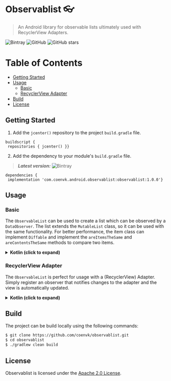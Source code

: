 # Observablist :eyeglasses:

> An Android library for observable lists ultimately used with RecyclerView Adapters.

![Bintray](https://img.shields.io/bintray/v/coenvk/maven/observablist?label=Download)
![GitHub](https://img.shields.io/github/license/coenvk/observablist?label=License)
![GitHub stars](https://img.shields.io/github/stars/coenvk/observablist?style=social)

# Table of Contents  
  
- [Getting Started](#getting-started)  
- [Usage](#usage)  
	- [Basic](#basic)
  - [RecyclerView Adapter](#recyclerview-adapter)
- [Build](#build)
- [License](#license)

## Getting Started  
  
1. Add the `jcenter()` repository to the project `build.gradle` file.  
  
```  
buildscript {  
 repositories { jcenter() }}  
```  
  
2. Add the dependency to your module's `build.gradle` file.  
  
>***Latest version:*** ![Bintray](https://img.shields.io/bintray/v/coenvk/maven/observablist?label=Download)
  
```  
dependencies {  
 implementation 'com.coenvk.android.observablist:observablist:1.0.0'}  
```

## Usage

### Basic

The `ObservableList` can be used to create a list which can be observed by a `DataObserver`. The list extends the `MutableList` class, so it can be used with the same functionality. For better performance, the item class can implement `Diffable` and implement the `areItemsTheSame` and `areContentsTheSame` methods to compare two items.

<details><summary><b>Kotlin (click to expand)</b></summary>  
<p>  
  
````kotlin  
val observableList = ObservableList<Any>("a", "b", 1, 2, 3)
val dataObserver = object : DataObserver() {
  override fun onItemRangeRemoved(positionStart: Int, itemCount: Int) {
    println("Items were removed.")
  }
}
observableList.registerObserver(dataObserver)
observableList.remove("a")

// Output:
// Items were removed.
```` 
</p></details>

### RecyclerView Adapter

The `ObservableList` is perfect for usage with a (RecyclerView) Adapter. Simply register an observer that notifies changes to the adapter and the view is automatically updated.

<details><summary><b>Kotlin (click to expand)</b></summary>  
<p>  
  
````kotlin  
val dataObserver = object : DataObserver() {
  override fun onChanged() {
    adapter.notifyDataSetChanged()
  }
  override fun onItemRangeRemoved(positionStart: Int, itemCount: Int) {
    adapter.notifyItemRangeRemoved(positionStart, itemCount)
  }
  override fun onItemRangeInserted(positionStart: Int, itemCount: Int) {
    adapter.notifyItemRangeInserted(positionStart, itemCount)
  }
  override fun onItemRangeMoved(fromPosition: Int, toPosition: Int, itemCount: Int) {
    adapter.run {
      for (i in 0 until itemCount) notifyItemMoved(fromPosition + i, toPosition + i)
    }
  }
  override fun onItemRangeChanged(positionStart: Int, itemCount: Int) {
    adapter.notifyItemRangeChanged(positionStart, itemCount)
  }
}
observableList.registerObserver(dataObserver)
```` 
</p></details>

## Build
The project can be build locally using the following commands:
```bash
$ git clone https://github.com/coenvk/observablist.git
$ cd observablist
$ ./gradlew clean build
```
  
## License  
  
Observablist is licensed under the [Apache 2.0 License](https://www.apache.org/licenses/LICENSE-2.0).
